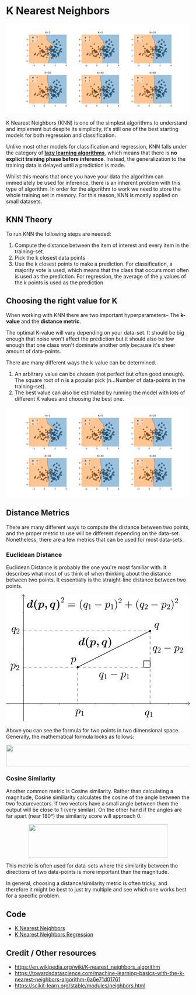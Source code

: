 # K Nearest Neighbors

![K Nearest Neighbors Choose K](doc/effect_of_k.png)

K Nearest Neighbors (KNN) is one of the simplest algorithms to understand and implement but despite its simplicity, it's still one of the best starting models for both regression and classification.

Unlike most other models for classification and regression, KNN falls under the category of [**lazy learning algorithms**](https://en.wikipedia.org/wiki/Lazy_learning), which means that there is **no explicit training phase before inference**. Instead, the generalization to the training data is delayed until a prediction is made.

Whilst this means that once you have your data the algorithm can immediately be used for inference, there is an inherent problem with this type of algorithm. In order for the algorithm to work we need to store the whole training set in memory. For this reason, KNN is mostly applied on small datasets.

## KNN Theory

To run KNN the following steps are needed:
1. Compute the distance between the item of interest and every item in the training-set.
2. Pick the k closest data points
3. Use the k closest points to make a prediction. For classification, a majority vote is used, which means that the class that occurs most often is used as the prediction. For regression, the average of the y values of the k points is used as the prediction

## Choosing the right value for K

When working with KNN there are two important hyperparameters– The **k-value** and the **distance metric**.

The optimal K-value will vary depending on your data-set. It should be big enough that noise won't affect the prediction but it should also be low enough that one class won't dominate another only because it's sheer amount of data-points.

There are many different ways the k-value can be determined. 

1. An arbitrary value can be chosen (not perfect but often good enough). The square root of n is a popular pick (n...Number of data-points in the training-set).
2. The best value can also be estimated by running the model with lots of different K values and choosing the best one.

![K Nearest Neighbors Choose K](doc/effect_of_k.png)

## Distance Metrics

There are many different ways to compute the distance between two points, and the proper metric to use will be different depending on the data-set. Nonetheless, there are a few metrics that can be used for most data-sets.

### Euclidean Distance

Euclidean Distance is probably the one you're most familiar with. It describes what most of us think of when thinking about the distance between two points. It essentially is the straight-line distance between two points.

![Euclidean Distance](doc/euclidean_distance.svg)

Above you can see the formula for two points in two dimensional space. Generally, the mathematical formula looks as follows:

<p align="center"><img src="/Algorithms/k_nearest_neighbors/tex/a44a9e5e7f3ef9019ae9a21dbb98f40f.svg?invert_in_darkmode&sanitize=true" align=middle width=576.9491904pt height=59.17867724999999pt/></p>

### Cosine Similarity

Another common metric is Cosine similarity. Rather than calculating a magnitude, Cosine similiarity calculates the cosine of the angle between the two featurevectors. If two vectors have a small angle between them the output will be close to 1 (very similar). On the other hand if the angles are far apart (near 180°) the similarity score will approach 0.

<p align="center"><img src="/Algorithms/k_nearest_neighbors/tex/48e45a94b5215298962054c17e895faf.svg?invert_in_darkmode&sanitize=true" align=middle width=379.8690291pt height=91.2537549pt/></p>

This metric is often used for data-sets where the similarity between the directions of two data-points is more important than the magnitude.

In general, choosing a distance/similarity metric is often tricky, and therefore it might be best to just try multiple and see which one works best for a specific problem.

## Code

* [K Nearest Neighbors](code/k_nearest_neighbors.py)
* [K Nearest Neighbors Regression](code/k_nearest_neighbors_regression.py)

## Credit / Other resources

* https://en.wikipedia.org/wiki/K-nearest_neighbors_algorithm
* https://towardsdatascience.com/machine-learning-basics-with-the-k-nearest-neighbors-algorithm-6a6e71d01761
* https://scikit-learn.org/stable/modules/neighbors.html